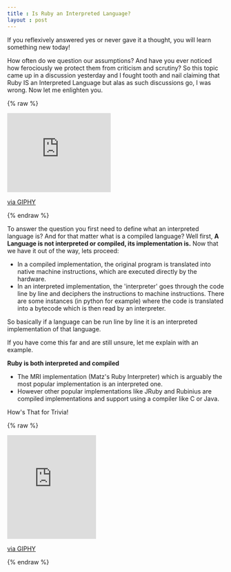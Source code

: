 ```yaml
---
title : Is Ruby an Interpreted Language?
layout : post
---
```


<div class="message">
If you reflexively answered yes or never gave it a thought, you will learn something new today!
</div>

How often do we question our assumptions? And have you ever noticed how ferociously we protect them from criticism and scrutiny? So this topic came up in a discussion yesterday and I fought tooth and nail claiming that Ruby IS an Interpreted Language but alas as such discussions go, I was wrong. Now let me enlighten you.

{% raw %}
<iframe src="https://giphy.com/embed/gw3zMXiPDkOyVBsc" width="240" height="183" frameBorder="0" class="giphy-embed" allowFullScreen></iframe><p><a href="https://giphy.com/gifs/sting-wresting-sprite-commercial-gw3zMXiPDkOyVBsc">via GIPHY</a></p>
{% endraw %}

To answer the question you first need to define what an interpreted language is? And for that matter what is a compiled language?
Well first, **A Language is not interpreted or compiled, its implementation is.** Now that we have it out of the way, lets proceed:
- In a compiled implementation, the original program is translated into native machine instructions, which are executed directly by the hardware.
- In an interpreted implementation, the 'interpreter' goes through the code line by line and deciphers the instructions to machine instructions. There are some instances (in python for example) where the code is translated into a bytecode which is then read by an interpreter.

So basically if a language can be run line by line it is an interpreted implementation of that language.

If you have come this far and are still unsure, let me explain with an example.

**Ruby is both interpreted and compiled**
- The MRI implementation (Matz's Ruby Interpreter) which is arguably the most popular implementation is an interpreted one.
- However other popular implementations like JRuby and Rubinius are compiled implementations and support using a compiler like C or Java.

How's That for Trivia!

{% raw %}
<iframe src="https://giphy.com/embed/5aLrlDiJPMPFS" width="206" height="240" frameBorder="0" class="giphy-embed" allowFullScreen></iframe><p><a href="https://giphy.com/gifs/jon-stewart-the-daily-show-5aLrlDiJPMPFS">via GIPHY</a></p>
{% endraw %}
